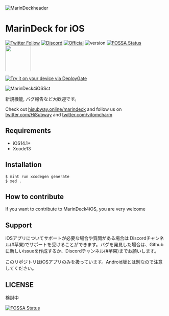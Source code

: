 ![MarinDeckheader](https://user-images.githubusercontent.com/66313777/123541317-d1c2fc80-d77e-11eb-97f9-7733bfb23d44.png)

# MarinDeck for iOS

[![Twitter Follow](https://img.shields.io/twitter/follow/vitomcharm?style=flat-square)](https://twitter.com/intent/follow?screen_name=vitomcharm)
[![Discord](https://img.shields.io/badge/Discord-join-blue)](https://discord.gg/JKsqaxcnCW)
[![Official](https://img.shields.io/badge/Official%20Site-Visit-blue)](https://hisubway.online/marindeck)
![version](https://img.shields.io/badge/version-Alpha-red)
[![FOSSA Status](https://app.fossa.com/api/projects/git%2Bgithub.com%2FRiniaOkyama%2FMarinDeck4iOS.svg?type=shield)](https://app.fossa.com/projects/git%2Bgithub.com%2FRiniaOkyama%2FMarinDeck4iOS?ref=badge_shield)
[<img src="https://user-images.githubusercontent.com/54408846/118393692-55b3a000-b67b-11eb-997b-073596be55fc.png" width=80>](https://b.hatena.ne.jp/entry/s/github.com/RiniaOkyama/MarinDeck4iOS)

[<img src="https://dply.me/mcdh5i/button/large" alt="Try it on your device via DeployGate">](https://dply.me/mcdh5i#install)



![MarinDeck4iOSSct](https://user-images.githubusercontent.com/54408846/118355669-271ac400-b5ac-11eb-87d9-dfeedb5baac9.png)

新規機能, バグ報告など大歓迎です。



Check out [hisubway.online/marindeck](https://hisubway.online/marindeck/) and follow us on [twitter.com/HiSubway](https://twitter.com/HiSubway) and [twitter.com/vitomcharm](https://twitter.com/vitomcharm)


## Requirements

* iOS14.1+
* Xcode13

## Installation

```
$ mint run xcodegen generate
$ xed .
```



## How to contribute

If you want to contribute to MarinDeck4iOS, you are very welcome



## Support

iOSアプリについてサポートが必要な場合や質問がある場合は Discordチャンネル(#苹果)でサポートを受けることができます。バグを発見した場合は、Githubに新しいissueを作成するか、Discordチャンネル(#苹果)までお願いします。

このリポジトリはiOSアプリのみを扱っています。Android版とは別なので注意してください。



## LICENSE

検討中

[![FOSSA Status](https://app.fossa.com/api/projects/git%2Bgithub.com%2FRiniaOkyama%2FMarinDeck4iOS.svg?type=large)](https://app.fossa.com/projects/git%2Bgithub.com%2FRiniaOkyama%2FMarinDeck4iOS?ref=badge_large)
